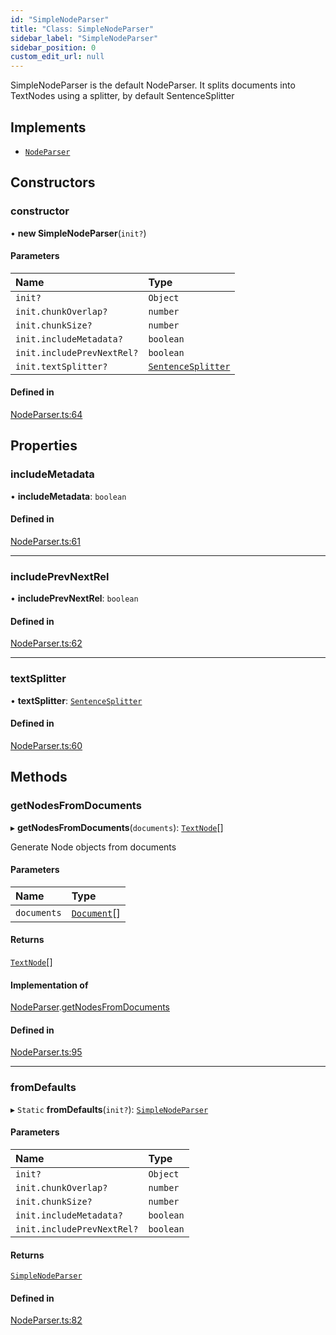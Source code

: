 ```yaml
---
id: "SimpleNodeParser"
title: "Class: SimpleNodeParser"
sidebar_label: "SimpleNodeParser"
sidebar_position: 0
custom_edit_url: null
---
```


SimpleNodeParser is the default NodeParser. It splits documents into TextNodes using a splitter, by default SentenceSplitter

## Implements

- [`NodeParser`](../interfaces/NodeParser.md)

## Constructors

### constructor

• **new SimpleNodeParser**(`init?`)

#### Parameters

| Name | Type |
| :------ | :------ |
| `init?` | `Object` |
| `init.chunkOverlap?` | `number` |
| `init.chunkSize?` | `number` |
| `init.includeMetadata?` | `boolean` |
| `init.includePrevNextRel?` | `boolean` |
| `init.textSplitter?` | [`SentenceSplitter`](SentenceSplitter.md) |

#### Defined in

[NodeParser.ts:64](https://github.com/run-llama/LlamaIndexTS/blob/b6b2598/packages/core/src/NodeParser.ts#L64)

## Properties

### includeMetadata

• **includeMetadata**: `boolean`

#### Defined in

[NodeParser.ts:61](https://github.com/run-llama/LlamaIndexTS/blob/b6b2598/packages/core/src/NodeParser.ts#L61)

___

### includePrevNextRel

• **includePrevNextRel**: `boolean`

#### Defined in

[NodeParser.ts:62](https://github.com/run-llama/LlamaIndexTS/blob/b6b2598/packages/core/src/NodeParser.ts#L62)

___

### textSplitter

• **textSplitter**: [`SentenceSplitter`](SentenceSplitter.md)

#### Defined in

[NodeParser.ts:60](https://github.com/run-llama/LlamaIndexTS/blob/b6b2598/packages/core/src/NodeParser.ts#L60)

## Methods

### getNodesFromDocuments

▸ **getNodesFromDocuments**(`documents`): [`TextNode`](TextNode.md)[]

Generate Node objects from documents

#### Parameters

| Name | Type |
| :------ | :------ |
| `documents` | [`Document`](Document.md)[] |

#### Returns

[`TextNode`](TextNode.md)[]

#### Implementation of

[NodeParser](../interfaces/NodeParser.md).[getNodesFromDocuments](../interfaces/NodeParser.md#getnodesfromdocuments)

#### Defined in

[NodeParser.ts:95](https://github.com/run-llama/LlamaIndexTS/blob/b6b2598/packages/core/src/NodeParser.ts#L95)

___

### fromDefaults

▸ `Static` **fromDefaults**(`init?`): [`SimpleNodeParser`](SimpleNodeParser.md)

#### Parameters

| Name | Type |
| :------ | :------ |
| `init?` | `Object` |
| `init.chunkOverlap?` | `number` |
| `init.chunkSize?` | `number` |
| `init.includeMetadata?` | `boolean` |
| `init.includePrevNextRel?` | `boolean` |

#### Returns

[`SimpleNodeParser`](SimpleNodeParser.md)

#### Defined in

[NodeParser.ts:82](https://github.com/run-llama/LlamaIndexTS/blob/b6b2598/packages/core/src/NodeParser.ts#L82)
